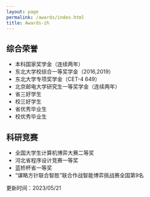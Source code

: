 ```yaml
---
layout: page
permalink: /awards/index.html
title: Awards-zh
---
```


## 综合荣誉

- 本科国家奖学金（连续两年）
- 东北大学校综合一等奖学金（2016,2019）
- 东北大学专项奖学金（CET-4 649）
- 北京邮电大学研究生一等奖学金（连续两年）
- 省三好学生
- 校三好学生
- 省优秀毕业生
- 校优秀毕业生

## 科研竞赛
- 全国大学生计算机博弈大赛二等奖
- 河北省程序设计竞赛一等奖
- 蓝桥杯省一等奖
- “谋略方针联合智胜”联合作战智能博弈挑战赛全国第9名



更新时间：2023/05/21&nbsp; 
